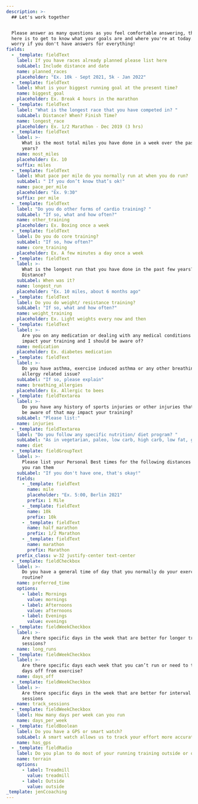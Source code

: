 ```yaml
---
description: >-
  ## Let's work together


  Please answer as many questions as you feel comfortable answering, the key
  here is to get to know what your goals are and where you're at today. Don't
  worry if you don't have answers for everything!
fields:
  - _template: fieldText
    label: If you have races already planned please list here
    subLabel: Include distance and date
    name: planned_races
    placeholder: "Ex. 10k - Sept 2021, 5k - Jan 2022"
  - _template: fieldText
    label: What is your biggest running goal at the present time?
    name: biggest_goal
    placeholder: Ex. Break 4 hours in the marathon
  - _template: fieldText
    label: "What is the longest race that you have competed in? "
    subLabel: Distance? When? Finish Time?
    name: longest_race
    placeholder: Ex. 1/2 Marathon - Dec 2019 (3 hrs)
  - _template: fieldText
    label: >-
      What is the most total miles you have done in a week over the past 3
      years?
    name: most_miles
    placeholder: Ex. 10
    suffix: miles
  - _template: fieldText
    label: What pace per mile do you normally run at when you do run?
    subLabel: " If you don’t know that’s ok!"
    name: pace_per_mile
    placeholder: "Ex. 9:30"
    suffix: per mile
  - _template: fieldText
    label: "Do you do other forms of cardio training? "
    subLabel: "If so, what and how often?"
    name: other_training
    placeholder: Ex. Boxing once a week
  - _template: fieldText
    label: Do you do core training?
    subLabel: "If so, how often?"
    name: core_training
    placeholder: Ex. A few minutes a day once a week
  - _template: fieldText
    label: >-
      What is the longest run that you have done in the past few years?
      Distance?
    subLabel: When was it?
    name: longest_run
    placeholder: "Ex. 10 miles, about 6 months ago"
  - _template: fieldText
    label: Do you do weight/ resistance training?
    subLabel: "If so, what and how often?"
    name: weight_training
    placeholder: Ex. Light weights every now and then
  - _template: fieldText
    label: >-
      Are you on any medication or dealing with any medical conditions that may
      impact your training and I should be aware of?
    name: medication
    placeholder: Ex. diabetes medication
  - _template: fieldText
    label: >-
      Do you have asthma, exercise induced asthma or any other breathing/
      allergy related issue?
    subLabel: "If so, please explain"
    name: breathing_allergies
    placeholder: Ex. Allergic to bees
  - _template: fieldTextarea
    label: >-
      Do you have any history of sports injuries or other injuries that I should
      be aware of that may impact your training?
    subLabel: "Please list:"
    name: injuries
  - _template: fieldTextarea
    label: "Do you follow any specific nutrition/ diet program? "
    subLabel: "As in vegetarian, paleo, low carb, high carb, low fat, gluten free, etc"
    name: diet
  - _template: fieldGroupText
    label: >-
      Please list your Personal Best times for the following distances and when
      you ran them
    subLabel: "If you don't have one, that's okay!"
    fields:
      - _template: fieldText
        name: mile
        placeholder: "Ex. 5:00, Berlin 2021"
        prefix: 1 Mile
      - _template: fieldText
        name: 10k
        prefix: 10k
      - _template: fieldText
        name: half_marathon
        prefix: 1/2 Marathon
      - _template: fieldText
        name: marathon
        prefix: Marathon
    prefix_class: w-32 justify-center text-center
  - _template: fieldCheckbox
    label: >-
      Do you have a general time of day that you normally do your exercise
      routine?
    name: preferred_time
    options:
      - label: Mornings
        value: mornings
      - label: Afternoons
        value: afternoons
      - label: Evenings
        value: evenings
  - _template: fieldWeekCheckbox
    label: >-
      Are there specific days in the week that are better for longer training
      sessions?
    name: long_runs
  - _template: fieldWeekCheckbox
    label: >-
      Are there specific days each week that you can’t run or need to take as
      days off from exercise?
    name: days_off
  - _template: fieldWeekCheckbox
    label: >-
      Are there specific days in the week that are better for interval training
      sessions
    name: track_sessions
  - _template: fieldWeekCheckbox
    label: How many days per week can you run
    name: days_per_week
  - _template: fieldBoolean
    label: Do you have a GPS or smart watch?
    subLabel: A smart watch allows us to track your effort more accurately
    name: has_gps
  - _template: fieldRadio
    label: Do you plan to do most of your running training outside or on a treadmill?
    name: terrain
    options:
      - label: Treadmill
        value: treadmill
      - label: Outside
        value: outside
_template: jenCcoaching
---
```

